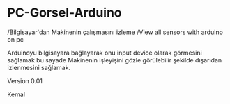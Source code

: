 # PC-Gorsel-Arduino
/Bilgisayar'dan Makinenin çalışmasını izleme /View all sensors with arduino on pc


Arduinoyu bilgisayara bağlayarak onu input device olarak görmesini sağlamak bu sayade Makinenin işleyişini gözle görülebilir şekilde
dışarıdan izlenmesini sağlamak.

Version 0.01

Kemal
